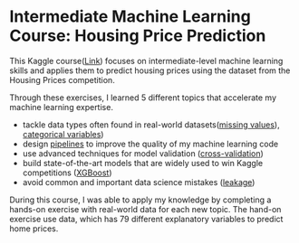 
# Intermediate Machine Learning Course: Housing Price Prediction

This Kaggle course([Link](https://www.kaggle.com/learn/intermediate-machine-learning)) focuses on intermediate-level machine learning skills and applies them to predict housing prices using the dataset from the Housing Prices competition.


Through these exercises, I learned 5 different topics that accelerate my machine learning expertise. 
- tackle data types often found in real-world datasets([missing values](https://github.com/soyoungchoe/HousingPricesIntermediateML/blob/main/Intermediate%202%20Missing%20Value%20Housing.ipynb)), [categorical variables](https://github.com/soyoungchoe/HousingPricesIntermediateML/blob/main/Intermediate%203%20Categorical%20Variables%20Housing.ipynb))
- design [pipelines](https://github.com/soyoungchoe/HousingPricesIntermediateML/blob/main/Intermediate%204%20Pipeline%20Housing.ipynb) to improve the quality of my machine learning code
- use advanced techniques for model validation ([cross-validation](https://github.com/soyoungchoe/HousingPricesIntermediateML/blob/main/Intermediate%205%20Corss-Validation%20Housing.ipynb))
- build state-of-the-art models that are widely used to win Kaggle competitions ([XGBoost](https://github.com/soyoungchoe/HousingPricesIntermediateML/blob/main/Intermediate%206%20XGBoost%20Housing.ipynb))
- avoid common and important data science mistakes ([leakage]())


During this course, I was able to apply my knowledge by completing a hands-on exercise with real-world data for each new topic. The hand-on exercise use data, which has 79 different explanatory variables to predict home prices. 


